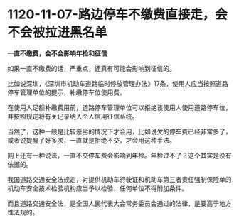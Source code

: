 # 1120-11-07-路边停车不缴费直接走，会不会被拉进黑名单

**一直不缴费，会不会影响年检和征信**

如果一直不缴费的话，严重点，还真有可能会影响到征信的。

比如说深圳，《深圳市机动车道路临时停放管理办法》17条，使用人应当按照道路停车管理单位的提示，补缴停车位使用费。

在使用人足额补缴费用前，道路停车管理单位可以拒绝该使用人使用道路停车位，并按照规定将有关记录纳入个人信用征信系统。

当然了，这种一般是比较恶劣的情况下才会用，比如说欠的停车费已经非常多了，或者说提醒了好多次，一直就是拒绝不交，才会用这种手法。

网上还有一种说法，一直不交停车费会影响到年检。年检过不了？这个其实是没有依据的。

我国道路交通安全法规定，对提供机动车行驶证和机动车第三者责任强制保险单的机动车安全技术检验机构应当予以检验，任何单位不得附加条件。

而且道路交通安全法，是全国人民代表大会常务委员会通过的法律，是要高于地方性法规的。
